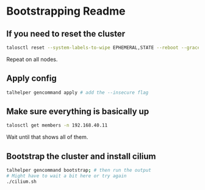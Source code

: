 # Bootstrapping Readme

## If you need to reset the cluster

```bash
talosctl reset --system-labels-to-wipe EPHEMERAL,STATE --reboot --graceful=false --wait=false -n 192.168.40.7
```
Repeat on all nodes.

## Apply config

```bash
talhelper gencommand apply # add the --insecure flag
```

## Make sure everything is basically up

```bash
talosctl get members -n 192.168.40.11
```

Wait until that shows all of them.

## Bootstrap the cluster and install cilium

```bash
talhelper gencommand bootstrap; # then run the output
# Might have to wait a bit here or try again
./cilium.sh
```
